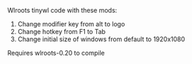 Wlroots tinywl code with these mods:

1. Change modifier key from alt to logo
2. Change hotkey from F1 to Tab
3. Change initial size of windows from default to 1920x1080

Requires wlroots-0.20 to compile

